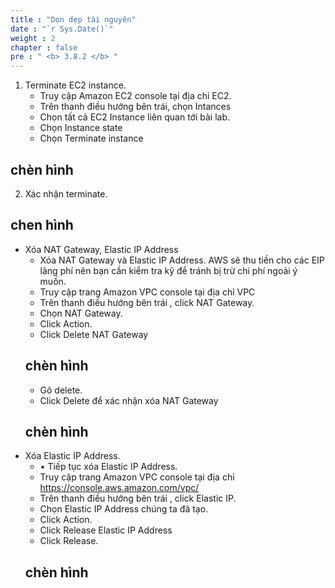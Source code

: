 ```yaml
---
title : "Dọn dẹp tài nguyên"
date : "`r Sys.Date()`"
weight : 2
chapter : false
pre : " <b> 3.8.2 </b> "
---
```


1. Terminate EC2 instance.
    + Truy cập Amazon EC2 console tại địa chỉ EC2.
    + Trên thanh điều hướng bên trái, chọn Intances
    + Chọn tất cả EC2 Instance liên quan tới bài lab.
    + Chọn Instance state
    + Chọn Terminate instance
## chèn hình
2. Xác nhận terminate.
## chen hình
- Xóa NAT Gateway, Elastic IP Address
    + Xóa NAT Gateway và Elastic IP Address. AWS sẽ thu tiền cho các EIP lãng phí nên bạn cần kiểm tra kỹ để tránh bị trừ chi phí ngoài ý muốn.
    + Truy cập trang Amazon VPC console tại địa chỉ VPC
    + Trên thanh điều hướng bên trái , click NAT Gateway.
    + Chọn NAT Gateway.
    + Click Action.
    + Click Delete NAT Gateway
    ## chèn hình
    + Gõ delete.
    + Click Delete để xác nhận xóa NAT Gateway
    ## chèn hình
- Xóa  Elastic IP Address.
    + •	Tiếp tục xóa Elastic IP Address.
    + Truy cập trang Amazon VPC console tại địa chỉ https://console.aws.amazon.com/vpc/
    + Trên thanh điều hướng bên trái , click Elastic IP.
    + Chọn Elastic IP Address chúng ta đã tạo.
    + Click Action.
    + Click Release Elastic IP Address
    + Click Release.
    ## chèn hình















